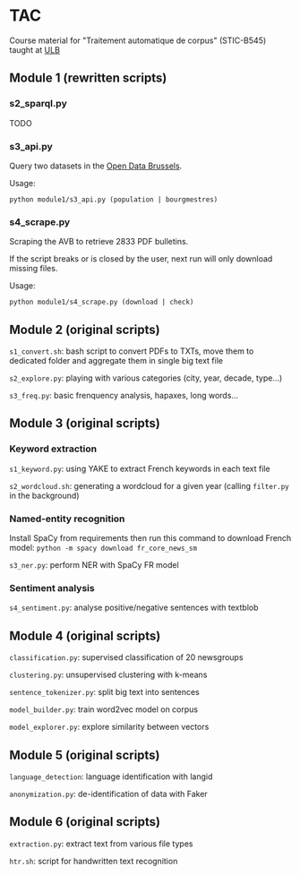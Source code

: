 # TAC

Course material for "Traitement automatique de corpus" (STIC-B545) taught at [ULB](https://ulb.be)

## Module 1 (rewritten scripts)

### s2_sparql.py

TODO

### s3_api.py

Query two datasets in the [Open Data Brussels](https://opendata.bruxelles.be/page/home/).

Usage:

`python module1/s3_api.py (population | bourgmestres)`

### s4_scrape.py

Scraping the AVB to retrieve 2833 PDF bulletins.

If the script breaks or is closed by the user, next run will only download missing files.

Usage:

`python module1/s4_scrape.py (download | check)`

## Module 2 (original scripts)

`s1_convert.sh`: bash script to convert PDFs to TXTs, move them to dedicated folder and aggregate them in single big text file

`s2_explore.py`: playing with various categories (city, year, decade, type...)

`s3_freq.py`: basic frenquency analysis, hapaxes, long words...

## Module 3 (original scripts)

### Keyword extraction

`s1_keyword.py`: using YAKE to extract French keywords in each text file

`s2_wordcloud.sh`: generating a wordcloud for a given year (calling `filter.py` in the background)

### Named-entity recognition

Install SpaCy from requirements then run this command to download French model: `python -m spacy download fr_core_news_sm`

`s3_ner.py`: perform NER with SpaCy FR model

### Sentiment analysis

`s4_sentiment.py`: analyse positive/negative sentences with textblob

## Module 4 (original scripts)

`classification.py`: supervised classification of 20 newsgroups

`clustering.py`: unsupervised clustering with k-means

`sentence_tokenizer.py`: split big text into sentences

`model_builder.py`: train word2vec model on corpus

`model_explorer.py`: explore similarity between vectors

## Module 5 (original scripts)

`language_detection`: language identification with langid

`anonymization.py`: de-identification of data with Faker

## Module 6 (original scripts)

`extraction.py`: extract text from various file types

`htr.sh`: script for handwritten text recognition
